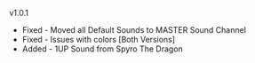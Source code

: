v1.0.1

- Fixed   - Moved all Default Sounds to MASTER Sound Channel
- Fixed   - Issues with colors [Both Versions]
- Added   - 1UP Sound from Spyro The Dragon
